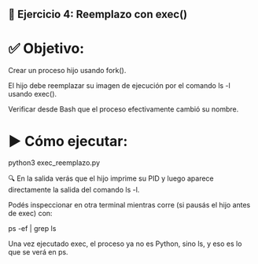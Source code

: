 ## 🔁 Ejercicio 4: Reemplazo con exec()

# ✅ Objetivo:
Crear un proceso hijo usando fork().

El hijo debe reemplazar su imagen de ejecución por el comando ls -l usando exec().

Verificar desde Bash que el proceso efectivamente cambió su nombre.

# ▶️ Cómo ejecutar:

python3 exec_reemplazo.py

🔍 En la salida verás que el hijo imprime su PID y luego aparece directamente la salida del comando ls -l.

Podés inspeccionar en otra terminal mientras corre (si pausás el hijo antes de exec) con:

ps -ef | grep ls

Una vez ejecutado exec, el proceso ya no es Python, sino ls, y eso es lo que se verá en ps.